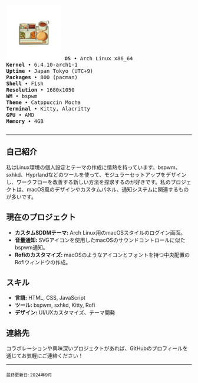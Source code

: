 
<table align="center">
  <tr>
    <tr align="center">
      <img src="https://github.com/Zyphorus/Zyphorus/blob/main/%E3%82%B3%E3%83%BC%E3%83%92%E3%83%BC%E3%81%A8%E5%A1%A9.png" alt="Profile Photo" width="150" height="150">
    </tr>
    <tr align="center">
      <samp>
        <b>OS</b>         • Arch Linux x86_64<br>
        <b>Kernel</b>     • 6.4.10-arch1-1<br>
        <b>Uptime</b>     • Japan Tokyo (UTC+9)<br>
        <b>Packages</b>   • 800 (pacman)<br>
        <b>Shell</b>      • Fish<br>
        <b>Resolution</b> • 1680x1050<br>
        <b>WM</b>         • bspwm<br>
        <b>Theme</b>      • Catppuccin Mocha<br>
        <b>Terminal</b>   • Kitty, Alacritty<br>
        <b>GPU</b>        • AMD<br>
        <b>Memory</b>     • 4GB<br>
      </samp>
    </td>
  </tr>
</table>

---

## 自己紹介
私はLinux環境の個人設定とテーマの作成に情熱を持っています。bspwm、sxhkd、Hyprlandなどのツールを使って、モジュラーセットアップをデザインし、ワークフローを改善する新しい方法を探求するのが好きです。私のプロジェクトは、macOS風のデザインやカスタムパネル、通知システムに関連するものが多いです。

## 現在のプロジェクト
- **カスタムSDDMテーマ:** Arch Linux用のmacOSスタイルのログイン画面。
- **音量通知:** SVGアイコンを使用したmacOSのサウンドコントロールに似たbspwm通知。
- **Rofiのカスタマイズ:** macOSのようなアイコンとフォントを持つ中央配置のRofiウィンドウの作成。

## スキル
- **言語:** HTML, CSS, JavaScript
- **ツール:** bspwm, sxhkd, Kitty, Rofi
- **デザイン:** UI/UXカスタマイズ、テーマ開発

## 連絡先
コラボレーションや興味深いプロジェクトがあれば、GitHubのプロフィールを通じてお気軽にご連絡ください！

---

<sub>最終更新日: 2024年9月</sub>